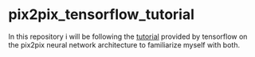 # pix2pix_tensorflow_tutorial
In this repository i will be following the [tutorial](https://www.tensorflow.org/tutorials/generative/pix2pix) provided by tensorflow on the pix2pix neural network architecture to familiarize myself with both. 
